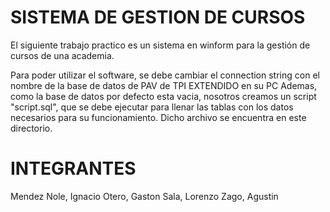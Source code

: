 # SISTEMA DE GESTION DE CURSOS

El siguiente trabajo practico es un sistema en winform para la gestión de cursos de una academia.

Para poder utilizar el software, se debe cambiar el connection string con el nombre de la base de datos de PAV de TPI EXTENDIDO en su PC
Ademas, como la base de datos por defecto esta vacia, nosotros creamos un script "script.sql", que se debe ejecutar para llenar las tablas con los datos necesarios para su funcionamiento.
Dicho archivo se encuentra en este directorio.

# INTEGRANTES

Mendez Nole, Ignacio
Otero, Gaston
Sala, Lorenzo
Zago, Agustin
